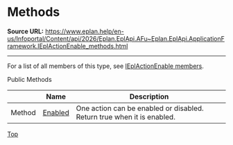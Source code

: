 # Methods

**Source URL:** https://www.eplan.help/en-us/Infoportal/Content/api/2026/Eplan.EplApi.AFu~Eplan.EplApi.ApplicationFramework.IEplActionEnable_methods.html

---

For a list of all members of this type, see [IEplActionEnable members](Eplan.EplApi.AFu~Eplan.EplApi.ApplicationFramework.IEplActionEnable_members.html).

Public Methods

|  | Name | Description |
| --- | --- | --- |
| Method | [Enabled](Eplan.EplApi.AFu~Eplan.EplApi.ApplicationFramework.IEplActionEnable~Enabled.html) | One action can be enabled or disabled. Return true when it is enabled. |

[Top](#top)
